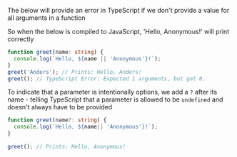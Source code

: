 The below will provide an error in TypeScript if we don't provide a value for all arguments in a function

So when the below is compiled to JavaScript, 'Hello, Anonymous!' will print correctly

``` typescript
function greet(name: string) {
  console.log(`Hello, ${name || 'Anonymous'}!`);
}
greet('Anders'); // Prints: Hello, Anders!
greet(); // TypeScript Error: Expected 1 arguments, but got 0.
```

To indicate that a parameter is intentionally options, we add a ```?``` after its name - telling TypeScript that a parameter is allowed to be ```undefined``` and doesn't always have to be provided

``` typescript
function greet(name?: string) {
  console.log(`Hello, ${name|| 'Anonymous'}!`);
}
 
greet(); // Prints: Hello, Anonymous!
```